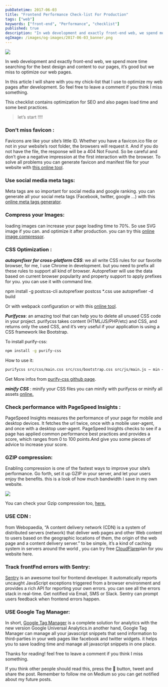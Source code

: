```yaml
---
pubDatetime: 2017-06-03
title: "Frontend Performance Check-list For Production"
tags: ["web"]
keywords: ["front-end", "Performance", "checklist"]
published: true
description: "In web development and exactly front-end web, we spend more time searching for the best design and content to our pages, it’s good but we miss to optimize our web pages."
ogImage: /images/og-images/2017-06-03_banner.png
---
```


![](/images/2017-06-03_banner.png)

In web development and exactly front-end web, we spend more time searching for the best design and content to our pages, it’s good but we miss to optimize our web pages.

In this article I will share with you my chick-list that I use to optimize my web pages after development. So feel free to leave a comment if you think I miss something.

This checklist contains optimization for SEO and also pages load time and some best practices.

> let’s start !!!!

### Don’t miss favicon :

Favicons are like your site’s little ID. Whether you have a favicon.ico file or not in your website’s root folder, the browsers will request it. And if you do not have the file, the response will be a 404 Not Found. So be careful and don’t give a negative impression at the first interaction with the browser. To solve all problems you can generate favicon and manifest file for your website with [this online tool](http://realfavicongenerator.net/).

### Use social media meta tags:

Meta tags are so important for social media and google ranking. you can generate all your social meta tags (Facebook, twitter, google …) with this [online meta tags generator](https://megatags.co/).

### Compress your Images:

loading images can increase your page loading time to 70%. So use SVG image if you can. and optimize it after production. you can try this [online image compressor](http://compresspng.com/).

### CSS Optimization :

**_autoprefixer for cross-platform CSS_**: we all write CSS rules for our favorite browser, for me, I use Chrome in development. but you need to prefix all these rules to support all kind of browser. Autoprefixer will use the data based on current browser popularity and property support to apply prefixes for you. you can use it with command line.

npm install -g postcss-cli autoprefixer
postcss \*.css use autoprefixer -d build

Or with webpack configuration or with this [online tool](https://autoprefixer.github.io/).

**_Purifycss_**: an amazing tool that can help you to delete all unused CSS code in your project. purifycss takes content (HTML/JS/PHP/etc) and CSS, and returns only the used CSS, and it’s very useful if your application is using a CSS framework like Bootstrap.

To install purify-css:

```sh
npm install -g purify-css
```

How to use it:

```sh
purifycss src/css/main.css src/css/bootstrap.css src/js/main.js — min — info — out src/dist/index.css
```

Get More infos from [purify-css github page](https://github.com/purifycss/purifycss).

**_minify CSS_** : minify your CSS files you can minify with purifycss or minify all assets [online](http://csscompressor.com/)[.](http://csscompressor.com/)

### Check performance with PageSpeed Insights :

PageSpeed Insights measures the performance of your page for mobile and desktop devices. It fetches the url twice, once with a mobile user-agent, and once with a desktop user-agent. PageSpeed Insights checks to see if a page has applied common performance best practices and provides a score, which ranges from 0 to 100 points.And give you some pieces of advice to increase your score.

### GZIP compression:

Enabling compression is one of the fastest ways to improve your site’s performance. Go forth, set it up GZIP in your server, and let your users enjoy the benefits. this is a look of how much bandwidth I save in my own website.

![](https://cdn-images-1.medium.com/max/800/0*Eau58XENFKoZ1F8a.)

You can check your Gzip compression too, [here](https://checkgzipcompression.com/)[.](https://checkgzipcompression.com./)

### USE CDN :

from Webopaedia, “A content delivery network (CDN) is a system of distributed servers (network) that deliver web pages and other Web content to users based on the geographic locations of them, the origin of the web page and a content delivery server.” to be simple, it’s a kind of caching system in servers around the world , you can try free [CloudFlare](https://www.cloudflare.com/)plan for you website here.

### Track frontFnd errors with Sentry:

[Sentry](https://sentry.io/) is an awesome tool for frontend developer. It automatically reports uncaught JavaScript exceptions triggered from a browser environment and provides a rich API for reporting your own errors. you can see all the errors stack in real-time. Get notified via Email, SMS or Slack. Sentry can prompt users feedback when frontend errors happen.

### USE Google Tag Manager:

In short, [Google Tag Manager](https://www.google.com/analytics/tag-manager/) is a complete solution for analytics with the new version Google Universal Analytics.in another hand, Google Tag Manager can manage all your javascript snippets that send information to third-parties in your web pages like facebook and twitter widgets. it helps you to save loading time and manage all javascript snippets in one place.

Thanks for reading! feel free to leave a comment if you think I miss something.

If you think other people should read this, press the 💚 button, tweet and share the post. Remember to follow me on Medium so you can get notified about my future posts.
